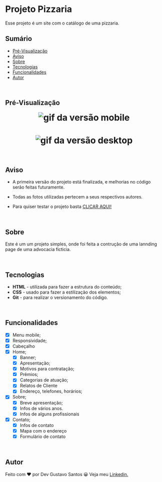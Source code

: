 # Projeto Pizzaria

Esse projeto é um site com o catálogo de uma pizzaria.

## Sumário
- [Pré-Visualização](#pré-visualização)
- [Aviso](#aviso)
- [Sobre](#sobre)
- [Tecnologias](#tecnologias)
- [Funcionalidades](#funcionalidades)
- [Autor](#autor)

</br>

## Pré-Visualização
<h1 align="center" style="max-width: 412px; margin: auto;">
    <img src="imagens/gifs/mobile-version.gif" alt="gif da versão mobile">
</h1>

<h1 align="center">
    <img src="imagens/gifs/desktop-version.gif" alt="gif da versão desktop">
</h1>

</br>

## Aviso

- A primeira versão do projeto está finalizada, e melhorias no código serão feitas futuramente.

- Todas as fotos utilizadas pertecem a seus respectivos autores.

- Para quiser testar o projeto basta [CLICAR AQUI!](https://devgustavosantos.github.io/advocacia)

</br>

## Sobre

Este é um um projeto simples, onde foi feita a contrução de uma lannding page de uma advocacia ficticia.

</br>

## Tecnologias

- **HTML** - utilizada para fazer a estrutura do conteúdo;
- **CSS** - usado para fazer a estilização dos elementos;
- **Git** - para realizar o versionamento do código.

</br>

## Funcionalidades
- [x] Menu mobile;
- [x] Responsividade;
- [x] Cabeçalho
- [x] Home;
   - [x] Banner;
   - [x] Apresentação;
   - [x] Motivos para contratação;
   - [x] Prêmios;
   - [x] Categorias de atuação;
   - [x] Relatos de Cliente
   - [x] Endereço, telefones, horários;
- [x] Sobre;
   - [x] Breve apresentação;
   - [x] Infos de vários anos.
   - [x] Infos de alguns profissionais
- [x] Contato;
   - [x] Infos de contato
   - [x] Mapa com o endereço
   - [x] Formulário de contato

</br>

## Autor

Feito com ❤ por Dev Gustavo Santos 😀 Veja meu [Linkedin.](https://www.linkedin.com/in/devgustavosantos/)